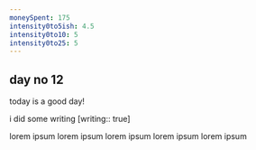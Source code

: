 ```yaml
---
moneySpent: 175
intensity0to5ish: 4.5
intensity0to10: 5 
intensity0to25: 5
---
```

## day no 12
today is a good day!
 

i did some writing [writing:: true]

lorem ipsum lorem ipsum lorem ipsum lorem ipsum lorem ipsum
